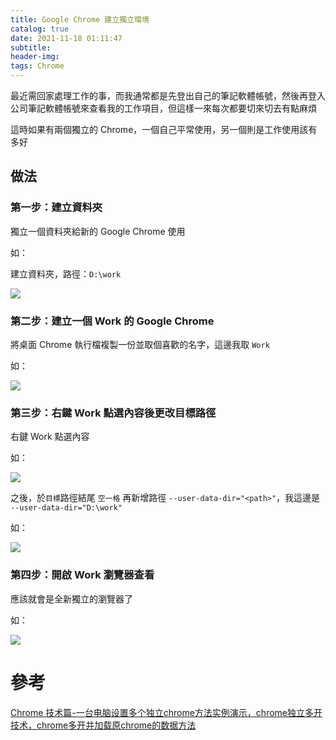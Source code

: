 ```yaml
---
title: Google Chrome 建立獨立環境
catalog: true
date: 2021-11-18 01:11:47
subtitle:
header-img:
tags: Chrome
---
```


最近需回家處理工作的事，而我通常都是先登出自己的筆記軟體帳號，然後再登入公司筆記軟體帳號來查看我的工作項目，但這樣一來每次都要切來切去有點麻煩

這時如果有兩個獨立的 Chrome，一個自己平常使用，另一個則是工作使用該有多好

## 做法

### 第一步：建立資料夾

獨立一個資料夾給新的 Google Chrome 使用

如：

建立資料夾，路徑：`D:\work` 

![](https://i.imgur.com/AhczMWu.jpg)

### 第二步：建立一個 Work 的 Google Chrome 

將桌面 Chrome 執行檔複製一份並取個喜歡的名字，這邊我取 `Work`

如：

![](https://i.imgur.com/0n7CLGs.png)

### 第三步：右鍵 Work 點選內容後更改目標路徑

右鍵 Work 點選內容

如：

![](https://i.imgur.com/wf8QTAW.jpg)

之後，於`目標`路徑結尾 `空一格` 再新增路徑 `--user-data-dir="<path>"`，我這邊是 `--user-data-dir="D:\work"`

如：

![](https://i.imgur.com/ExmMdZj.jpg)

### 第四步：開啟 Work 瀏覽器查看

應該就會是全新獨立的瀏覽器了

如：

![](https://i.imgur.com/TyAEWXQ.png)

# 參考

[Chrome 技术篇-一台电脑设置多个独立chrome方法实例演示，chrome独立多开技术，chrome多开并加载原chrome的数据方法](https://blog.csdn.net/qq_38161040/article/details/88824517)
